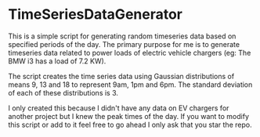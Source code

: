 # TimeSeriesDataGenerator
This is a simple script for generating random timeseries data based on specified periods of the day. The primary purpose for me is to generate timeseries data related to power loads of electric vehicle chargers (eg: The BMW i3 has a load of 7.2 KW).

The script creates the time series data using Gaussian distributions of means 9, 13 and 18 to represent 9am, 1pm and 6pm. The standard deviation of each of these distributions is 3. 

I only created this because I didn't have any data on EV chargers for another project but I knew the peak times of the day. If you want to modify this script or add to it feel free to go ahead I only ask that you star the repo.
